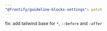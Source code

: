 ```yaml
---
"@frontify/guideline-blocks-settings": patch
---
```


fix: add tailwind base for `*`, `::before` and `:affer`

